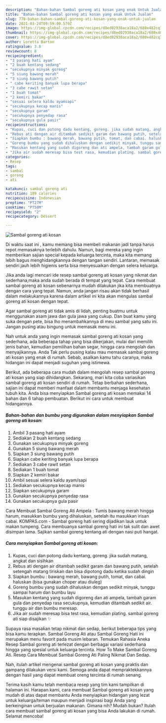 ```yaml
---
description: "Bahan-bahan Sambal goreng ati kosan yang enak Untuk Jualan"
title: "Bahan-bahan Sambal goreng ati kosan yang enak Untuk Jualan"
slug: 770-bahan-bahan-sambal-goreng-ati-kosan-yang-enak-untuk-jualan
date: 2021-03-24T09:59:00.579Z
image: https://img-global.cpcdn.com/recipes/d8ed02930aca18a2/680x482cq70/sambal-goreng-ati-kosan-foto-resep-utama.jpg
thumbnail: https://img-global.cpcdn.com/recipes/d8ed02930aca18a2/680x482cq70/sambal-goreng-ati-kosan-foto-resep-utama.jpg
cover: https://img-global.cpcdn.com/recipes/d8ed02930aca18a2/680x482cq70/sambal-goreng-ati-kosan-foto-resep-utama.jpg
author: Loretta Barton
ratingvalue: 3.8
reviewcount: 8
recipeingredient:
- "3 pasang hati ayam"
- "2 buah kentang sedang"
- "secukupnya minyak goreng"
- "5 siung bawang merah"
- "3 siung bawang putih"
- " cabe keriting banyak lupa berapa"
- "3 cabe rawit setan"
- "1 buah tomat"
- "2 kemiri bakar"
- "sesuai selera kaldu ayamsapi"
- "secukupnya kecap manis"
- "secukupnya garam"
- "secukupnya penyedap rasa"
- "secukupnya gula pasir"
recipeinstructions:
- "Kupas, cuci dan potong dadu kentang, goreng. jika sudah matang, angkat dan sisihkan"
- "Rebus ati dengan air ditambah sedikit garam dan bawang putih, setelah setengah matang tiriskan dan bisa dipotong dadu ketika sudah dingin"
- "Siapkan bumbu : bawang merah, bawang putih, tomat, dan cabai. haluskan (bisa gunakan choper atau diuleg)"
- "Goreng bumbu yang sudah dihaluskan dengan sedikit minyak, tunggu sampai harum dan bumbu layu"
- "Masukan kentang yang sudah digoreng dan ati ampela, tambah garam gula dan penyedap rasa secukupnya, kemudian ditambah sedikit air. tunggu air dan bumbu meresap."
- "Jika air sudah meresap bisa test rasa, kemudian plating. sambal goreng ati siap disajikan ✨"
categories:
- Resep
tags:
- sambal
- goreng
- ati

katakunci: sambal goreng ati 
nutrition: 189 calories
recipecuisine: Indonesian
preptime: "PT27M"
cooktime: "PT50M"
recipeyield: "2"
recipecategory: Dessert

---
```



![Sambal goreng ati kosan](https://img-global.cpcdn.com/recipes/d8ed02930aca18a2/680x482cq70/sambal-goreng-ati-kosan-foto-resep-utama.jpg)

Di waktu  saat ini , kamu memang bisa membeli makanan jadi tanpa harus repot memasaknya terlebih dahulu. Namun, bagi mereka yang ingin memberikan sajian special kepada keluarga tercinta, maka kita memang lebih bagus menghidangkannya dengan tangan sendiri. Lantaran, memasak sendiri jauh lebih higienis serta bisa menyesuaikan dengan selera keluarga.

Jika anda lagi mencari ide resep sambal goreng ati kosan yang nikmat dan sederhana,maka anda sudah berada di tempat yang tepat. Cara membuat sambal goreng ati kosan  sebenarnya mudah dilakukan jika kita membuatnya dengan cara yang tepat. Namun, anda jangan risau akan tidak berhasil dalam melakukannya 
karena dalam artikel ini kita akan mengulas sambal goreng ati kosan dengan tepat.  

Agar sambal goreng ati tidak amis di lidah, penting buatmu untuk menggunakan asam jawa dan gula jawa yang cukup. Dan buat kamu yang suka dengan pete, bisa lho menambahkannya di meu sambal yang satu ini. Jangan pusing atau bingung untuk memasak menu ini.

Nah untuk anda yang ingin memasak sambal goreng ati kosan yang sederhana, ada beberapa tahap yang bisa dikerjakan, mulai dari memilih jenis bahan, kemudian pemilihan bahan segar, hingga cara mengolah dan menyajikannya. Anda Tak perlu pusing kalau mau memasak sambal goreng ati kosan yang enak di rumah. Sebab, asalkan kamu  tahu caranya, maka hidangan ini dapat menjadi suguhan yang istimewa.

Berikut, ada beberapa cara mudah dalam mengolah resep sambal goreng ati kosan yang siap dihidangkan. Sekarang, mari kita coba variasikan sambal goreng ati kosan sendiri di rumah. Tetap berbahan sederhana, sajian ini dapat memberi manfaat dalam membantu menjaga kesehatan tubuh kita. Anda bisa menyiapkan Sambal goreng ati kosan memakai 14 bahan dan 6 tahap pembuatan. Berikut ini cara untuk membuat hidangannya.

<!--inarticleads1-->

##### Bahan-bahan dan bumbu yang digunakan dalam menyiapkan Sambal goreng ati kosan:

1. Ambil 3 pasang hati ayam
1. Sediakan 2 buah kentang sedang
1. Gunakan secukupnya minyak goreng
1. Gunakan 5 siung bawang merah
1. Siapkan 3 siung bawang putih
1. Siapkan  cabe keriting banyak lupa berapa
1. Sediakan 3 cabe rawit setan
1. Sediakan 1 buah tomat
1. Siapkan 2 kemiri bakar
1. Ambil sesuai selera kaldu ayam/sapi
1. Sediakan secukupnya kecap manis
1. Siapkan secukupnya garam
1. Gunakan secukupnya penyedap rasa
1. Gunakan secukupnya gula pasir


Cara Membuat Sambal Goreng Ati Ampela : Tumis bawang merah hingga harum, masukkan bumbu yang dihaluskan, setelah itu masukkan irisan cabai. KOMPAS.com - Sambal goreng hati sering dijadikan lauk untuk makan tumpeng. Cara membuanya sambal goreng hati ini tak sulit dan awet disimpan lama. Sajikan sambal goreng kentang ati dengan nasi puti hangat. 

<!--inarticleads2-->

##### Cara menyiapkan Sambal goreng ati kosan:

1. Kupas, cuci dan potong dadu kentang, goreng. jika sudah matang, angkat dan sisihkan
1. Rebus ati dengan air ditambah sedikit garam dan bawang putih, setelah setengah matang tiriskan dan bisa dipotong dadu ketika sudah dingin
1. Siapkan bumbu : bawang merah, bawang putih, tomat, dan cabai. haluskan (bisa gunakan choper atau diuleg)
1. Goreng bumbu yang sudah dihaluskan dengan sedikit minyak, tunggu sampai harum dan bumbu layu
1. Masukan kentang yang sudah digoreng dan ati ampela, tambah garam gula dan penyedap rasa secukupnya, kemudian ditambah sedikit air. tunggu air dan bumbu meresap.
1. Jika air sudah meresap bisa test rasa, kemudian plating. sambal goreng ati siap disajikan ✨


Supaya rasa masakan tetap nikmat dan sedap, berikut beberapa tips yang bisa kamu terapkan. Sambal Goreng Ati atau Sambal Goreng Hati ini merupakan menu favorit pada musim lebaran. Temukan Rahasia Aneka Resep Sambal goreng ati terlezat dengan berbagai variasi sederhana hingga yang spesial untuk keluarga tercinta. How To Make Sambal Goreng Ati. Resep Cara Membuat Sambal Goreng Ati Paling Nikmat Dan Sedap. 

Nah, itulah artikel mengenai  sambal goreng ati kosan  yang praktis dan gampang dilakukan versi kami. Semoga anda dapat mempraktekkannya dengan hasil yang dapat membuat oreng tercinta di rumah senang. 

Terima kasih kamu telah membaca resep yang tim kami tampilkan di halaman ini. Harapan kami, cara membuat  Sambal goreng ati kosan yang mudah di atas dapat membantu Anda menyiapkan hidangan yang lezat untuk keluarga/teman maupun menjadi inspirasi bagi Anda yang berkeinginan untuk berjualan makanan. Gimana nih? Mudah bukan? Itulah cara membuat sambal goreng ati kosan yang bisa Anda lakukan di rumah. Selamat mencoba!

